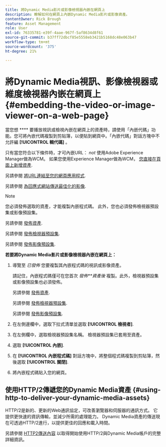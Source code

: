 ```yaml
---
title: 將Dynamic Media影片或影像檢視器內嵌在網頁上
description: 瞭解如何在網頁上內嵌Dynamic Media影片或影像資產。
contentOwner: Rick Brough
feature: Asset Management
role: User
exl-id: 76335781-e39f-4aae-967f-5af8634d8f61
source-git-commit: b37ff72dbcf85e5558eb3421b5168dc48e063b47
workflow-type: tm+mt
source-wordcount: '375'
ht-degree: 21%

---
```


# 將Dynamic Media視訊、影像檢視器或維度檢視器內嵌在網頁上 {#embedding-the-video-or-image-viewer-on-a-web-page}

當您想 **** 要播放視訊或檢視內嵌在網頁上的資產時，請使用「內嵌代碼」功能。您可將內嵌代碼複製到剪貼簿，以便貼到網頁中。「內嵌代碼」對話方塊中不允許編 **[!UICONTROL 輯代碼]** 。

只有當您符合以下條件時，才可內嵌URL： _not_ 使用Adobe Experience Manager做為WCM。 如果您使用Experience Manager做為WCM， [您直接在頁面上新增資產](adding-dynamic-media-assets-to-pages.md).

另請參閱 [將URL連結至您的網頁應用程式](linking-urls-to-yourwebapplication.md).

另請參閱 [為回應式網站傳送最佳化的影像](responsive-site.md).

>[!NOTE]
>
>您必須發佈選取的資產，才能複製內嵌程式碼。 此外，您也必須發佈檢視器預設集或影像預設集。
>
>另請參閱 [發佈資產](publishing-dynamicmedia-assets.md).
>
>另請參閱 [發佈檢視器預設集](managing-viewer-presets.md#publishing-viewer-presets).
>
>另請參閱 [發佈影像預設集](managing-image-presets.md#publishing-image-presets).

**若要將Dynamic Media影片或影像檢視器內嵌在網頁上：**

1. 導覽至 *已發佈* 您要複製其內嵌程式碼的視訊或影像資產。

   請記住，內嵌程式碼僅可在您首次 *發佈**資產後* 複製。此外，檢視器預設集或影像預設集也必須發佈。

   另請參閱 [發佈資產](publishing-dynamicmedia-assets.md).

   另請參閱 [發佈檢視器預設集](managing-viewer-presets.md#publishing-viewer-presets).

   另請參閱 [發佈影像預設集](managing-image-presets.md#publishing-image-presets).

1. 在左側邊欄中，選取下拉式清單並選取 **[!UICONTROL 檢視者]**.
1. 在左側欄中，選取檢視器預設集名稱。 檢視器預設集已套用至資產。
1. 選取 **[!UICONTROL 內嵌]**.
1. 在 **[!UICONTROL 內嵌程式碼]** 對話方塊中，將整個程式碼複製到剪貼簿，然後選取 **[!UICONTROL 關閉]**.
1. 將內嵌程式碼貼入您的網頁。

## 使用HTTP/2傳遞您的Dynamic Media資產 {#using-http-to-deliver-your-dynamic-media-assets}

HTTP/2是新的、更新的Web通訊協定，可改善瀏覽器和伺服器的通訊方式。 它提供更快速的資訊傳輸，並減少所需的處理能力。 Dynamic Media資產的傳送現在可透過HTTP/2進行，以提供更佳的回應和載入時間。

另請參閱 [HTTP2傳送內容](http2faq.md) 以取得開始使用HTTP/2與Dynamic Media帳戶的完整詳細資訊。
